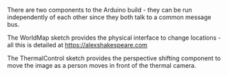 There are two components to the Arduino build - they can be run independently of each other since they both talk to a common message bus.

The WorldMap sketch provides the physical interface to change locations - all this is detailed at https://alexshakespeare.com

The ThermalControl sketch provides the perspective shifting component to move the image as a person moves in front of the thermal camera.